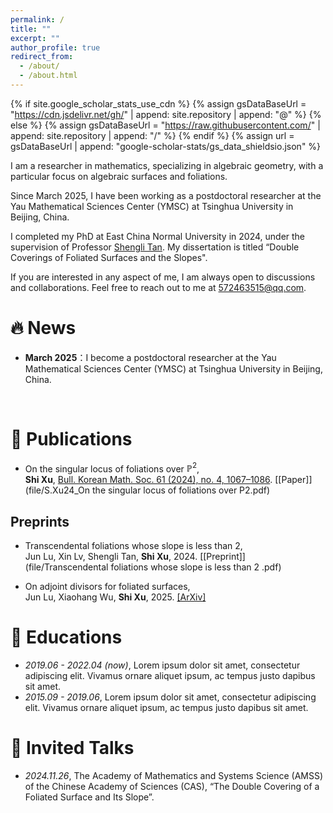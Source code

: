 ```yaml
---
permalink: /
title: ""
excerpt: ""
author_profile: true
redirect_from: 
  - /about/
  - /about.html
---
```


{% if site.google_scholar_stats_use_cdn %}
{% assign gsDataBaseUrl = "https://cdn.jsdelivr.net/gh/" | append: site.repository | append: "@" %}
{% else %}
{% assign gsDataBaseUrl = "https://raw.githubusercontent.com/" | append: site.repository | append: "/" %}
{% endif %}
{% assign url = gsDataBaseUrl | append: "google-scholar-stats/gs_data_shieldsio.json" %}

<span class='anchor' id='about-me'></span>

I am a researcher in mathematics, specializing in algebraic geometry, with a particular focus on algebraic surfaces and foliations.

Since March 2025, I have been working as a postdoctoral researcher at the Yau Mathematical Sciences Center (YMSC) at Tsinghua University in Beijing, China.

I completed my PhD at East China Normal University in 2024, under the supervision of Professor [Shengli Tan](https://math.ecnu.edu.cn/~sltan/). 
My dissertation is titled “Double Coverings of Foliated Surfaces and the Slopes".

If you are interested in any aspect of me, I am always open to discussions and collaborations. 
Feel free to reach out to me at 572463515@qq.com.

# 🔥 News

- **March 2025**：I become a postdoctoral researcher at the Yau Mathematical Sciences Center (YMSC) at Tsinghua University in Beijing, China.
<br>

# 📝 Publications 

-  On the singular locus of foliations over $\mathbb{P}^2$, 
  <br>**Shi Xu**, [Bull. Korean Math. Soc. 61 (2024), no. 4, 1067–1086](https://bkms.kms.or.kr/journal/view.html?doi=10.4134/BKMS.b230611). [[Paper]](file/S.Xu24_On the singular locus of foliations over P2.pdf)


## Preprints

- Transcendental foliations whose slope is less than 2,   <br>Jun Lu, Xin Lv, Shengli Tan, **Shi Xu**, 2024. [[Preprint]](file/Transcendental foliations whose slope is less than 2 .pdf)

- On adjoint divisors for foliated surfaces, <br>Jun Lu, Xiaohang Wu, **Shi Xu**, 2025. [[ArXiv]](https://arxiv.org/pdf/2501.00470)

</div>


# 📖 Educations
- *2019.06 - 2022.04 (now)*, Lorem ipsum dolor sit amet, consectetur adipiscing elit. Vivamus ornare aliquet ipsum, ac tempus justo dapibus sit amet. 
- *2015.09 - 2019.06*, Lorem ipsum dolor sit amet, consectetur adipiscing elit. Vivamus ornare aliquet ipsum, ac tempus justo dapibus sit amet. 

# 💬 Invited Talks
- *2024.11.26*, The Academy of Mathematics and Systems Science (AMSS) of the Chinese Academy of Sciences (CAS), “The Double Covering of a Foliated Surface and Its Slope”.

